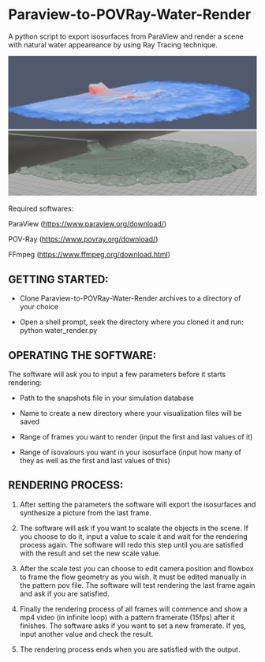 # Paraview-to-POVRay-Water-Render
A python script to export isosurfaces from ParaView and render a scene with natural water appeareance by using Ray Tracing technique.

![ray tracing comparision](https://github.com/victorpohren/Paraview-to-POVRay-Water-Render/blob/master/victor_bacia1.png)

Required softwares:

ParaView (https://www.paraview.org/download/)

POV-Ray (https://www.povray.org/download/)

FFmpeg (https://www.ffmpeg.org/download.html)

## GETTING STARTED:

- Clone Paraview-to-POVRay-Water-Render archives to a directory of your choice

- Open a shell prompt, seek the directory where you cloned it and run: python water_render.py

## OPERATING THE SOFTWARE:

The software will ask you to input a few parameters before it starts rendering:

- Path to the snapshots file in your simulation database

- Name to create a new directory where your visualization files will be saved

- Range of frames you want to render (input the first and last values of it)

- Range of isovalours you want in your isosurface (input how many of they as well as the first and last values of this)

## RENDERING PROCESS:

1. After setting the parameters the software will export the isosurfaces and synthesize a picture from the last frame.

2. The software will ask if you want to scalate the objects in the scene. If you choose to do it, input a value to scale it and wait for the rendering process again. The software will redo this step until you are satisfied with the result and set the new scale value.

3. After the scale test you can choose to edit camera position and flowbox to frame the flow geometry as you wish. It must be edited manually in the pattern pov file. The software will test rendering the last frame again and ask if you are satisfied.

4. Finally the rendering process of all frames will commence and show a mp4 video (in infinite loop) with a pattern framerate (15fps) after it finishes. The software asks if you want to set a new framerate. If yes, input another value and check the result. 

5. The rendering process ends when you are satisfied with the output.









